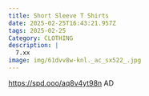 ```yaml
---
title: Short Sleeve T Shirts
date: 2025-02-25T16:43:21.957Z
tags: 2025-02-25
Category: CLOTHING
description: |
  7.xx
image: img/61dvv8w-knl._ac_sx522_.jpg
---
```

https://spd.ooo/aq8v4yt98n
AD